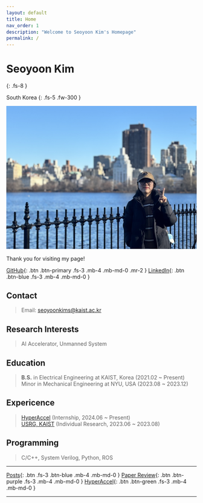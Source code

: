 ```yaml
---
layout: default
title: Home
nav_order: 1
description: "Welcome to Seoyoon Kim's Homepage"
permalink: /
---
```


# Seoyoon Kim
{: .fs-8 }

South Korea
{: .fs-5 .fw-300 }

![ex_screenshot](./assets/images/me2.jpg)  

Thank you for visiting my page!  

[GitHub][GitHub]{: .btn .btn-primary .fs-3 .mb-4 .mb-md-0 .mr-2 }
[LinkedIn][LinkedIn]{: .btn .btn-blue .fs-3 .mb-4 .mb-md-0 }  


## Contact  

> Email: <seoyoonkims@kaist.ac.kr>  

## Research Interests  

> AI Accelerator, Unmanned System


## Education  

> **B.S.** in Electrical Engineering at KAIST, Korea (2021.02 ~ Present)  
> Minor in Mechanical Engineering at NYU, USA (2023.08 ~ 2023.12)


## Expericence  
> [HyperAccel](https://hyperaccel.ai/) (Internship, 2024.06 ~ Present)  
> [USRG, KAIST](http://unmanned.kaist.ac.kr/) (Individual Research, 2023.06 ~ 2023.08)


## Programming  

> C/C++, System Verilog, Python, ROS  

---

[Posts][Posts]{: .btn .fs-3 .btn-blue .mb-4 .mb-md-0 }
[Paper Review][Paper Review]{: .btn .btn-purple .fs-3 .mb-4 .mb-md-0 }
[HyperAccel][HyperAccel]{: .btn .btn-green .fs-3 .mb-4 .mb-md-0 }  

---
[GitHub]: https://github.com/seoyoonkims
[LinkedIn]: https://www.linkedin.com/in/kim-seoyoon-9085b3319/
[Posts]: https://seoyoonkims.github.io/docs/posts/
[Paper Review]: https://seoyoonkims.github.io/docs/paper_review/
[HyperAccel]: https://seoyoonkims.github.io/docs/HyperAccel/
